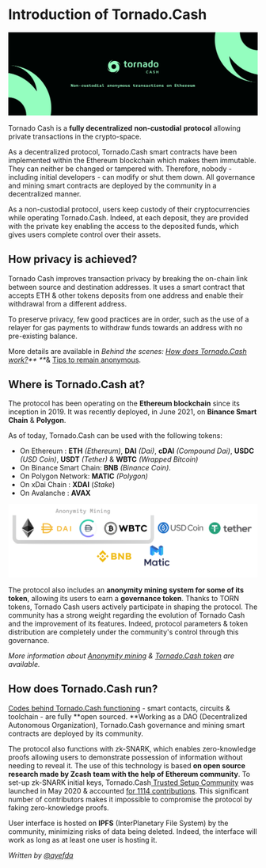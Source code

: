# Introduction of Tornado.Cash

![](.gitbook/assets/image.png)

Tornado Cash is a **fully decentralized** **non-custodial** **protocol** allowing private transactions in the crypto-space.&#x20;

As a decentralized protocol, Tornado.Cash smart contracts have been implemented within the Ethereum blockchain which makes them immutable. They can neither be changed or tampered with. Therefore, nobody - including initial developers - can modify or shut them down. All governance and mining smart contracts are deployed by the community in a decentralized manner.

As a non-custodial protocol, users keep custody of their cryptocurrencies while operating Tornado.Cash. Indeed, at each deposit, they are provided with the private key enabling the access to the deposited funds, which gives users complete control over their assets.

## How privacy is achieved?

Tornado Cash improves transaction privacy by breaking the on-chain link between source and destination addresses. It uses a smart contract that accepts ETH & other tokens deposits from one address and enable their withdrawal from a different address.

To preserve privacy, few good practices are in order, such as the use of a relayer for gas payments to withdraw funds towards an address with no pre-existing balance.&#x20;

More details are available in _Behind the scenes: _[_How does Tornado.Cash work?_](how-does-tornado.cash-work.md)_** **_& [Tips to remain anonymous](tips-to-remain-anonymous.md).

## Where is Tornado.Cash at?

The protocol has been operating on the **Ethereum blockchain** since its inception in 2019. It was recently deployed, in June 2021, on **Binance Smart Chain** & **Polygon**.

As of today, Tornado.Cash can be used with the following tokens:

* On Ethereum : **ETH** _(Ethereum)_, **DAI** _(Dai)_, **cDAI** _(Compound Dai)_, **USDC** _(USD Coin)_, **USDT** _(Tether)_ & **WBTC** _(Wrapped Bitcoin)_
* On Binance Smart Chain: **BNB** _(Binance Coin)_.
* On Polygon Network: **MATIC** _(Polygon)_
* On xDai Chain : **XDAI** (_Stake_)
* On Avalanche : **AVAX**

![](.gitbook/assets/non-custodial-anonymous-transactions-on-ethereum-3-.png)

The protocol also includes an **anonymity mining system for some of its token**, allowing its users to earn a **governance token**. Thanks to TORN tokens, Tornado Cash users actively participate in shaping the protocol. The community has a strong weight regarding the evolution of Tornado Cash and the improvement of its features. Indeed, protocol parameters & token distribution are completely under the community's control through this governance.

_More information about _[_Anonymity mining_](anonymity-mining.md)_ & _[_Tornado.Cash token_](torn.md)_ are available._

## How does Tornado.Cash run?

[Codes behind Tornado.Cash functioning](https://github.com/tornadocash) - smart contacts, circuits & toolchain -  are fully **open sourced. **Working as a DAO (Decentralized Autonomous Organization), Tornado.Cash governance and mining smart contracts are deployed by its community.

The protocol also functions with zk-SNARK, which enables zero-knowledge proofs allowing users to demonstrate possession of information without needing to reveal it. The use of this technology is based **on open source research made by Zcash team with the help of Ethereum community**. To set-up zk-SNARK initial keys, Tornado.Cash[ Trusted Setup Community](https://tornado-cash.medium.com/tornado-cash-trusted-setup-ceremony-b846e1e00be1) was launched in May 2020 & accounted [for 1114 contributions](https://tornado-cash.medium.com/the-biggest-trusted-setup-ceremony-in-the-world-3c6ab9c8fffa). This significant number of contributors makes it impossible to compromise the protocol by faking zero-knowledge proofs.

User interface is hosted on **IPFS** (InterPlanetary File System) by the community, minimizing risks of data being deleted. Indeed, the interface will work as long as at least one user is hosting it.



_Written by _[_@ayefda_](https://torn.community/u/ayefda)__
